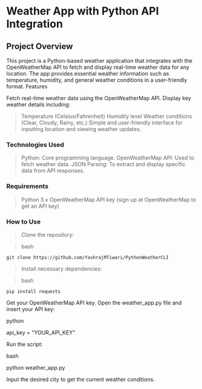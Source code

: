 # Weather App with Python API Integration

## Project Overview

This project is a Python-based weather application that integrates with the OpenWeatherMap API to fetch and display real-time weather data for any location. The app provides essential weather information such as temperature, humidity, and general weather conditions in a user-friendly format.
Features

Fetch real-time weather data using the OpenWeatherMap API.
Display key weather details including:
> Temperature (Celsius/Fahrenheit)
> Humidity level
> Weather conditions (Clear, Cloudy, Rainy, etc.)
Simple and user-friendly interface for inputting location and viewing weather updates.

### Technologies Used

> Python: Core programming language.
> OpenWeatherMap API: Used to fetch weather data.
> JSON Parsing: To extract and display specific data from API responses.

### Requirements

> Python 3.x
> OpenWeatherMap API key (sign up at OpenWeatherMap to get an API key)

### How to Use

> Clone the repository:

> bash

`git clone https://github.com/YashrajMTiwari/PythonWeatherCLI`

> Install necessary dependencies:

> bash

`pip install requests`

Get your OpenWeatherMap API key.
Open the weather_app.py file and insert your API key:

python

api_key = "YOUR_API_KEY"

Run the script:

bash

python weather_app.py

Input the desired city to get the current weather conditions.
